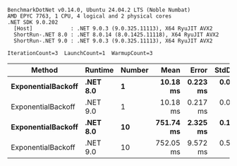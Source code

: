 ```

BenchmarkDotNet v0.14.0, Ubuntu 24.04.2 LTS (Noble Numbat)
AMD EPYC 7763, 1 CPU, 4 logical and 2 physical cores
.NET SDK 9.0.202
  [Host]            : .NET 9.0.3 (9.0.325.11113), X64 RyuJIT AVX2
  ShortRun-.NET 8.0 : .NET 8.0.14 (8.0.1425.11118), X64 RyuJIT AVX2
  ShortRun-.NET 9.0 : .NET 9.0.3 (9.0.325.11113), X64 RyuJIT AVX2

IterationCount=3  LaunchCount=1  WarmupCount=3  

```
| Method             | Runtime  | Number | Mean      | Error    | StdDev   | Min       | Max       | Allocated |
|------------------- |--------- |------- |----------:|---------:|---------:|----------:|----------:|----------:|
| **ExponentialBackoff** | **.NET 8.0** | **1**      |  **10.18 ms** | **0.223 ms** | **0.012 ms** |  **10.17 ms** |  **10.19 ms** |     **520 B** |
| ExponentialBackoff | .NET 9.0 | 1      |  10.18 ms | 0.217 ms | 0.012 ms |  10.17 ms |  10.19 ms |     520 B |
| **ExponentialBackoff** | **.NET 8.0** | **10**     | **751.74 ms** | **2.325 ms** | **0.127 ms** | **751.60 ms** | **751.85 ms** |    **4120 B** |
| ExponentialBackoff | .NET 9.0 | 10     | 752.05 ms | 9.572 ms | 0.525 ms | 751.69 ms | 752.66 ms |    4120 B |
